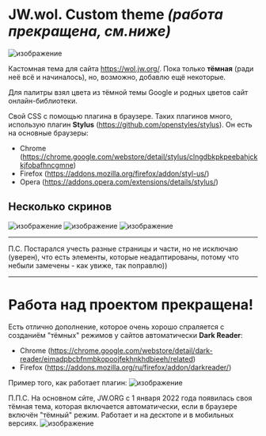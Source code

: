 # JW.wol. Custom theme _(работа прекращена, см.ниже)_
![изображение](https://user-images.githubusercontent.com/33624926/147481739-0b466a50-b66b-4862-9a9c-a2cf65378311.png)

Кастомная тема для сайта https://wol.jw.org/. Пока только **тёмная** (ради неё всё и начиналось), но, возможно, добавлю ещё некоторые.

Для палитры взял цвета из тёмной темы Google и родных цветов сайт онлайн-библиотеки.

Свой CSS с помощью плагина в браузере. Таких плагинов много, использую плагин **Stylus** (https://github.com/openstyles/stylus). Он есть на основные браузеры:
- Chrome (https://chrome.google.com/webstore/detail/stylus/clngdbkpkpeebahjckkjfobafhncgmne)
- Firefox (https://addons.mozilla.org/firefox/addon/styl-us/)
- Opera (https://addons.opera.com/extensions/details/stylus/)

## Несколько скринов
![изображение](https://user-images.githubusercontent.com/33624926/147496068-c50fcc77-2e85-495b-9615-353041d12561.png)
![изображение](https://user-images.githubusercontent.com/33624926/147483348-a1b2949a-e622-49f5-a597-dac62a8f563b.png)
![изображение](https://user-images.githubusercontent.com/33624926/147496117-24f65463-64a0-4c51-8ca3-fe33b38639b9.png)

-------
П.С. Постарался учесть разные страницы и части, но не исключаю (уверен), что есть элементы, которые неадаптированы, потому что небыли замечены - как увиже, так поправлю))

-------
# Работа над проектом прекращена!
Есть отлично дополнение, которое очень хорошо спраляется с созданиём "тёмных" режимов у сайтов автоматически **Dark Reader**:
- Chrome (https://chrome.google.com/webstore/detail/dark-reader/eimadpbcbfnmbkopoojfekhnkhdbieeh/related)
- Firefox (https://addons.mozilla.org/ru/firefox/addon/darkreader/)

Пример того, как работает плагин:
![изображение](https://user-images.githubusercontent.com/33624926/147848372-8f04d8f7-02ec-4e73-aeba-f77e5037ca34.png)

П.П.С. На основном сйте, JW.ORG с 1 января 2022 года появилась своя тёмная тема, которая включается автоматически, если в браузере включён "тёмный" режим. Работает и на десктопе и в мобильных версиях.
![изображение](https://user-images.githubusercontent.com/33624926/147848449-9554d21f-fe86-4653-adc6-c60b22ba91d3.png)
